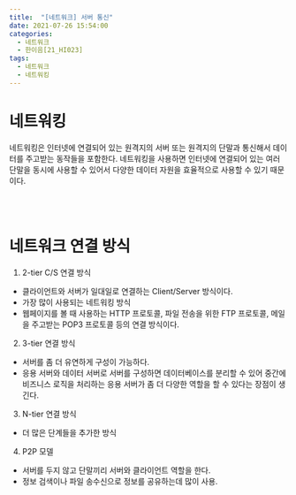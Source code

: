 ```yaml
---
title:  "[네트워크] 서버 통신"
date: 2021-07-26 15:54:00
categories:
  - 네트워크
  - 한이음[21_HI023]
tags:
  - 네트워크
  - 네트워킹
---
```



# 네트워킹

네트워킹은 인터넷에 연결되어 있는 원격지의 서버 또는 원격지의 단말과 통신해서 데이터를 주고받는 동작들을 포함한다. 네트워킹을 사용하면 인터넷에 연결되어 있는 여러 단말을 동시에 사용할 수 있어서 다양한 데이터 자원을 효율적으로 사용할 수 있기 때문이다.

<br>
<br>

# 네트워크 연결 방식

1. 2-tier C/S 연결 방식
- 클라이언트와 서버가 일대일로 연결하는 Client/Server 방식이다.
- 가장 많이 사용되는 네트워킹 방식
- 웹페이지를 볼 때 사용하는 HTTP 프로토콜, 파일 전송을 위한 FTP 프로토콜, 메일을 주고받는 POP3 프로토콜 등의 연결 방식이다.

2. 3-tier 연결 방식
- 서버를 좀 더 유연하게 구성이 가능하다.
- 응용 서버와 데이터 서버로 서버를 구성하면 데이터베이스를 분리할 수 있어 중간에 비즈니스 로직을 처리하는 응용 서버가 좀 더 다양한 역할을 할 수 있다는 장점이 생긴다.

3. N-tier 연결 방식
- 더 많은 단계들을 추가한 방식

4. P2P 모델
- 서버를 두지 않고 단말끼리 서버와 클라이언트 역할을 한다.
- 정보 검색이나 파일 송수신으로 정보를 공유하는데 많이 사용.
